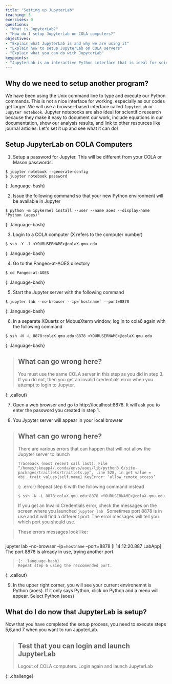 ```yaml
---
title: "Setting up JupyterLab"
teaching: 5
exercises: 0
questions:
- "What is JupyterLab?"
- "How do I setup JupyterLab on COLA computers?"
objectives:
- "Explain what JupyterLab is and why we are using it"
- "Explain how to setup JupyterLab on COLA servers"
- "Explain what you can do with JupyterLab"
keypoints:
- "JupyterLab is an interactive Python interface that is ideal for scientific work"
---
```

## Why do we need to setup another program? 

We have been using the Unix command line to type and execute our Python commands.  This is not a nice interface for working, especially as our codes get larger.
We will use a browser-based interface called `JupyterLab` or `Jupyter notebook`. Jupyter notebooks are also ideal for scientific research because they make it easy to document our work, include equations in our documentation, show our analysis results, and link to other resources like journal articles. 
Let's set it up and see what it can do!

## Setup JupyterLab on COLA Computers

1. Setup a password for Jupyter.  This will be different from your COLA or Mason passwords.

~~~
$ jupyter notebook --generate-config
$ jupyter notebook password
~~~
{: .language-bash}

2. Issue the following command so that your new Python environment will be available in Jupyter

~~~
$ python -m ipykernel install --user --name aoes --display-name "Python (aoes)"
~~~
{: .language-bash}

3. Login to a COLA computer (X refers to the computer number)

~~~
$ ssh -Y -l <YOURUSERNAME>@colaX.gmu.edu
~~~
{: .language-bash}

4. Go to the Pangeo-at-AOES directory

~~~
$ cd Pangeo-at-AOES
~~~
{: .language-bash}

5. Start the Jupyter server with the following command

~~~
$ jupyter lab --no-browser --ip=`hostname` --port=8878
~~~
{: .language-bash}

6. In a separate XQuartz or MobusXterm window, log in to cola6 again with the following command

~~~
$ ssh -N -L 8878:colaX.gmu.edu:8878 <YOURUSERNAME>@colaX.gmu.edu
~~~
{: .language-bash}

> ## What can go wrong here? 
>
> You must use the same COLA server in this step as you did in step 3. If you do not, 
> then you get an invalid credentials error when you attempt to login to Jupyter.
>
{: .callout}

7. Open a web browser and go to  http://localhost:8878. It will ask you to enter the password you created in step 1.

8. You Jypyter server will appear in your local browser

> ## What can go wrong here?
> There are various errors that can happen that will not allow the Jupyter server to launch
>
> ~~~
> Traceback (most recent call last): File “/homes/sknapp4/.conda/envs/aoes/lib/python3.6/site-packages/traitlets/traitlets.py”, line 528, in get value = obj._trait_values[self.name] KeyError: ‘allow_remote_access’
> ~~~
> {: .error}
> Repeat step 6 with the following command instead
> ~~~
> $ ssh -N -L 8878:colaX.gmu.edu:8878 <YOURUSERNAME>@colaX.gmu.edu
> ~~~
>
> If you get an Invalid Credentials error, check the messages on the screen where you launched `jupyter lab ` Sometimes port 8878 is in use and it will find a different port. The error messages will tell you which port you should use.

> These errors messages look like:
> ~~~
jupyter lab –no-browser –ip=`hostname` –port=8878 [I 14:12:20.887 LabApp] The port 8878 is already in use, trying another port.
> ~~~
> {: .language-bash}
> Repeat step 6 using the reccomended port.

{: .callout}

9. In the upper right corner, you will see your current environemnt is Python (aoes). 
If it only says Python, click on Python and a menu will appear. Select Python (aoes)

## What do I do now that JupyterLab is setup?

Now that you have completed the setup process, you need to execute steps 5,6,and 7 when you want to run JupyterLab.

> ## Test that you can login and launch JupyterLab
>
>  Logout of COLA computers.  Login again and launch JupyterLab
>
{: .challenge}
